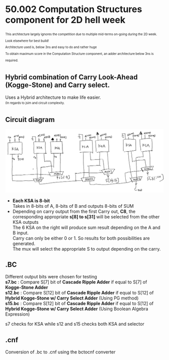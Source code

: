 # 50.002 Computation Structures component for 2D hell week
<sub><sup>This architecture largely ignores the competition due to multiple mid-terms on-going during the 2D week. Look elsewhere for best build!</sup></sub>  
<sub><sup>Architecture used is, below 3ns and easy to do and rather huge</sup></sub>  
<sub><sup>To obtain maximum score in the Computation Structure component, an adder architecture below 3ns is required.</sup></sub>  
  
## Hybrid combination of Carry Look-Ahead (Kogge-Stone) and Carry select.  
  
Uses a Hybrid architecture to make life easier.  
<sub><sup>(In regards to jsim and circuit complexity.</sup></sub>  
  
## Circuit diagram  
![Image of circuit](/50.002_ComStruct/Circuit.jpg)  

* **Each KSA is 8-bit**  
  Takes in 8-bits of A, 8-bits of B and outputs 8-bits of SUM  
* Depending on carry output from the first Carry out, **C8**, the corresponding appropriate **s[8] to s[31]** will be selected from the other KSA outputs  
  The 6 KSA on the right will produce sum result depending on the A and B input.  
  Carry can only be either 0 or 1. So results for both possibilities are generated.  
  The mux will select the appropriate S to output depending on the carry.  
  
## .BC  
Different output bits were chosen for testing  
**s7.bc** : Compare S[7] bit of **Cascade Ripple Adder** if equal to S[7] of **Kogge-Stone Adder**  
**s12.bc** : Compare S[12] bit of **Cascade Ripple Adder** if equal to S[12] of **Hybrid Kogge-Stone w/ Carry Select Adder** (Using PG method)  
**s15.bc** : Compare S[12] bit of **Cascade Ripple Adder** if equal to S[12] of **Hybrid Kogge-Stone w/ Carry Select Adder** (Using Boolean Algebra Expression)  

s7 checks for KSA while s12 and s15 checks both KSA and selector  

## .cnf  
Conversion of .bc to .cnf using the bctocnf converter  
